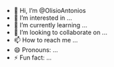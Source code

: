 - 👋 Hi, I’m @OlisioAntonios
- 👀 I’m interested in ...
- 🌱 I’m currently learning ...
- 💞️ I’m looking to collaborate on ...
- 📫 How to reach me ...
- 😄 Pronouns: ...
- ⚡ Fun fact: ...

<!---
OlisioAntonios/OlisioAntonios is a ✨ special ✨ repository because its `README.md` (this file) appears on your GitHub profile.
You can click the Preview link to take a look at your changes.
--->
